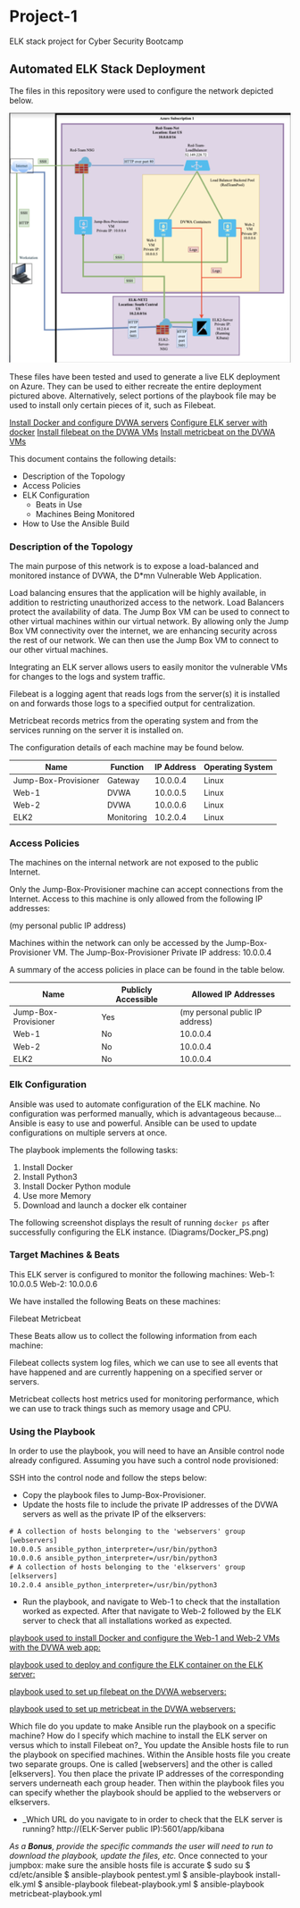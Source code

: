# Project-1
ELK stack project for Cyber Security Bootcamp
## Automated ELK Stack Deployment

The files in this repository were used to configure the network depicted below.

![TODO: Update the path with the name of your diagram](Diagrams/ELK_Diagram.png)


These files have been tested and used to generate a live ELK deployment on Azure. They can be used to either recreate the entire deployment pictured above. Alternatively, select portions of the playbook file may be used to install only certain pieces of it, such as Filebeat.


[Install Docker and configure DVWA servers](Ansible/pentest.yml)
[Configure ELK server with docker](Ansible/install-elk.yml)
[Install filebeat on the DVWA VMs](Ansible/filebeat-playbook.yml)
[Install metricbeat on the DVWA VMs](Ansible/metricbeat-playbook.yml)

This document contains the following details:
- Description of the Topology
- Access Policies
- ELK Configuration
  - Beats in Use
  - Machines Being Monitored
- How to Use the Ansible Build


### Description of the Topology

The main purpose of this network is to expose a load-balanced and monitored instance of DVWA, the D*mn Vulnerable Web Application.

Load balancing ensures that the application will be highly available, in addition to restricting unauthorized access to the network.  Load Balancers protect the availability of data.
The Jump Box VM can be used to connect to other virtual machines within our virtual network.  By allowing only the Jump Box VM connectivity over the internet, we are enhancing security across the rest of our network. We can then use the Jump Box VM to connect to our other virtual machines.

Integrating an ELK server allows users to easily monitor the vulnerable VMs for changes to the logs and system traffic.

Filebeat is a logging agent that reads logs from the server(s) it is installed on and forwards those logs to a specified output for centralization.  

Metricbeat records metrics from the operating system and from the services running on the server it is installed on.

The configuration details of each machine may be found below.


| Name                 | Function                              | IP Address | Operating System |
|----------------------|---------------------------------------|------------|------------------|
| Jump-Box-Provisioner | Gateway                               | 10.0.0.4   | Linux            |
| Web-1                | DVWA                                  | 10.0.0.5   | Linux            |
| Web-2                | DVWA                                  | 10.0.0.6   | Linux            |
| ELK2                 | Monitoring                            | 10.2.0.4   | Linux            |

### Access Policies

The machines on the internal network are not exposed to the public Internet.

Only the Jump-Box-Provisioner machine can accept connections from the Internet. Access to this machine is only allowed from the following IP addresses:

(my personal public IP address)


Machines within the network can only be accessed by the Jump-Box-Provisioner VM.
The Jump-Box-Provisioner
Private IP address: 10.0.0.4

A summary of the access policies in place can be found in the table below.

| Name                 | Publicly Accessible | Allowed IP Addresses           |
|----------------------|---------------------|--------------------------------|
| Jump-Box-Provisioner | Yes                 | (my personal public IP address)|
| Web-1                | No                  | 10.0.0.4                       |
| Web-2                | No                  | 10.0.0.4                       |
| ELK2                 | No                  | 10.0.0.4                       |
### Elk Configuration

Ansible was used to automate configuration of the ELK machine. No configuration was performed manually, which is advantageous because...
Ansible is easy to use and powerful. Ansible can be used to update configurations on multiple servers at once.

The playbook implements the following tasks:

1) Install Docker
2) Install Python3
3) Install Docker Python module
4) Use more Memory
5) Download and launch a docker elk container

The following screenshot displays the result of running `docker ps` after successfully configuring the ELK instance.
(Diagrams/Docker_PS.png)

### Target Machines & Beats
This ELK server is configured to monitor the following machines:
Web-1: 10.0.0.5
Web-2: 10.0.0.6

We have installed the following Beats on these machines:

Filebeat
Metricbeat

These Beats allow us to collect the following information from each machine:

Filebeat collects system log files, which we can use to see all events that have happened and are currently happening on a specified server or servers.

Metricbeat collects host metrics used for monitoring performance, which we can use to track things such as memory usage and CPU.  

### Using the Playbook
In order to use the playbook, you will need to have an Ansible control node already configured. Assuming you have such a control node provisioned:

SSH into the control node and follow the steps below:
- Copy the playbook files to Jump-Box-Provisioner.
- Update the hosts file to include the private IP addresses of the DVWA servers as well as the private IP of the elkservers:

```
# A collection of hosts belonging to the 'webservers' group
[webservers]
10.0.0.5 ansible_python_interpreter=/usr/bin/python3
10.0.0.6 ansible_python_interpreter=/usr/bin/python3
# A collection of hosts belonging to the 'elkservers' group
[elkservers]
10.2.0.4 ansible_python_interpreter=/usr/bin/python3
```

- Run the playbook, and navigate to Web-1 to check that the installation worked as expected. After that navigate to Web-2 followed by the ELK server to check that all installations worked as expected.

[playbook used to install Docker and configure the Web-1 and Web-2 VMs with the DVWA web app:](Ansible/pentest.yml)

[playbook used to deploy and configure the ELK container on the ELK server:](Ansible/install-elk.yml)

[playbook used to set up filebeat on the DVWA webservers:](Ansible/filebeat-playbook.yml)

[playbook used to set up metricbeat in the DVWA webservers:](Ansible/metricbeat-playbook.yml)

Which file do you update to make Ansible run the playbook on a specific machine? How do I specify which machine to install the ELK server on versus which to install Filebeat on?_
You update the Ansible hosts file to run the playbook on specified machines. Within the Ansible hosts file you create two separate groups. One is called [webservers] and the other is called [elkservers]. You then place the private IP addresses of the corresponding servers underneath each group header. Then within the playbook files you can specify whether the playbook should be applied to the webservers or elkservers.

- _Which URL do you navigate to in order to check that the ELK server is running?
http://(ELK-Server public IP):5601/app/kibana

_As a **Bonus**, provide the specific commands the user will need to run to download the playbook, update the files, etc._
Once connected to your jumpbox:
make sure the ansible hosts file is accurate
$ sudo su
$ cd/etc/ansible
$ ansible-playbook pentest.yml
$ ansible-playbook install-elk.yml
$ ansible-playbook filebeat-playbook.yml
$ ansible-playbook metricbeat-playbook.yml
